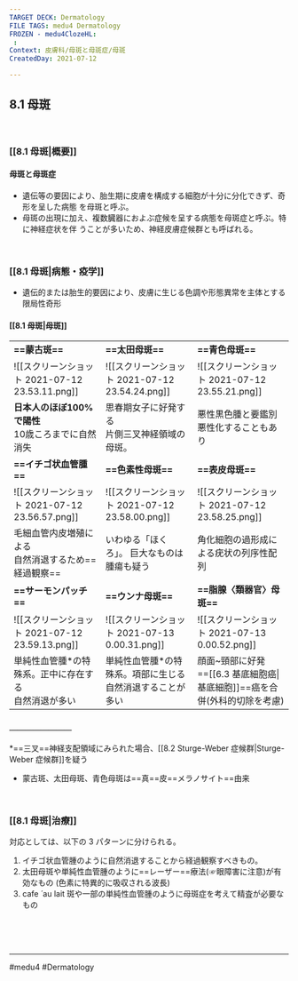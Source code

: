 ```yaml
---
TARGET DECK: Dermatology
FILE TAGS: medu4 Dermatology
FROZEN - medu4ClozeHL:
 : 
Context: 皮膚科/母斑と母斑症/母斑
CreatedDay: 2021-07-12

---
```


## 8.1 母斑

<br>

### [[8.1 母斑|概要]]
#### 母斑と母斑症
* 遺伝等の要因により、胎生期に皮膚を構成する細胞が十分に分化できず、奇形を呈した病態 を母斑と呼ぶ。
* 母斑の出現に加え、複数臓器におよぶ症候を呈する病態を母斑症と呼ぶ。特に神経症状を伴 うことが多いため、神経皮膚症候群とも呼ばれる。

<br>


### [[8.1 母斑|病態・疫学]]
* 遺伝的または胎生的要因により、皮膚に生じる色調や形態異常を主体とする限局性奇形
#### [[8.1 母斑|母斑]]
| | | |
|---|---|---|
|**==蒙古斑==**|**==太田母斑==**|**==青色母斑==**|
|![[スクリーンショット 2021-07-12 23.53.11.png]]|![[スクリーンショット 2021-07-12 23.54.24.png]]|![[スクリーンショット 2021-07-12 23.55.21.png]]|
|**日本人のほぼ100%で陽性**<br>10歳ころまでに自然消失|思春期女子に好発する<br>片側三叉神経領域の母斑。|悪性黒色腫と要鑑別<br>悪性化することもあり|
|**==イチゴ状血管腫==**|**==色素性母斑==**|**==表皮母斑==**|
|![[スクリーンショット 2021-07-12 23.56.57.png]]|![[スクリーンショット 2021-07-12 23.58.00.png]]|![[スクリーンショット 2021-07-12 23.58.25.png]]
|毛細血管内皮増殖による<br>自然消退するため==経過観察==|いわゆる「ほくろ」。 巨大なものは腫瘍も疑う|角化細胞の過形成による疣状の列序性配列|
|**==サーモンパッチ==**|**==ウンナ母斑==**|**==脂腺〈類器官〉母斑==**|
|![[スクリーンショット 2021-07-12 23.59.13.png]]|![[スクリーンショット 2021-07-13 0.00.31.png]]|![[スクリーンショット 2021-07-13 0.00.52.png]]|
|単純性血管腫\*の特殊系。正中に存在する<br>自然消退が多い|単純性血管腫\*の特殊系。項部に生じる<br>自然消退することが多い|顔面~頸部に好発<br>==[[6.3 基底細胞癌\|基底細胞]]==癌を合併(外科的切除を考慮)|
#### ＿＿＿＿＿＿＿＿
\*==三叉==神経支配領域にみられた場合、[[8.2 Sturge-Weber 症候群|Sturge-Weber 症候群]]を疑う
* 蒙古斑、太田母斑、青色母斑は==真==皮==メラノサイト==由来
<!--ID: 1654238892160-->



<br>

### [[8.1 母斑|治療]]
対応としては、以下の 3 パターンに分けられる。
1. イチゴ状血管腫のように自然消退することから経過観察すべきもの。
2. 太田母斑や単純性血管腫のように==レーザー==療法(☞眼障害に注意)が有効なもの
	(色素に特異的に吸収される波長)
3. cafe ́ au lait 斑や一部の単純性血管腫のように母斑症を考えて精査が必要なもの
<!--ID: 1626163349593-->


<br><br><br>

---
#medu4 #Dermatology  
